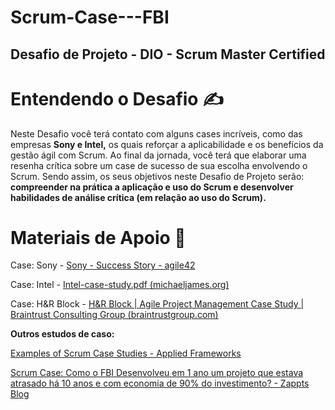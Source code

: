 # Scrum-Case---FBI
## Desafio de Projeto - DIO - Scrum Master Certified
# **Entendendo o Desafio** :writing_hand:

Neste Desafio você terá contato com alguns cases incríveis, como das empresas **Sony e Intel,** os quais reforçar a aplicabilidade e os benefícios da gestão ágil com Scrum. Ao final da jornada, você terá que elaborar uma resenha crítica sobre um case de sucesso de sua escolha envolvendo o Scrum. Sendo assim, os seus objetivos neste Desafio de Projeto serão: **compreender na prática a aplicação e uso do Scrum e desenvolver habilidades de análise crítica (em relação ao uso do Scrum).**



# **Materiais de Apoio** :blue_book:

Case: Sony - [Sony - Success Story - agile42](https://www.agile42.com/en/success-stories/success-story-sony) 

Case: Intel - [Intel-case-study.pdf (michaeljames.org)](http://www.michaeljames.org/Intel-case-study.pdf) 

Case: H&R Block - [H&R Block | Agile Project Management Case Study | Braintrust Consulting Group (braintrustgroup.com)](https://www.braintrustgroup.com/case-study/hr-block-case-study/) 

**Outros estudos de caso:**

[Examples of Scrum Case Studies - Applied Frameworks](https://appliedframeworks.com/scrum-case-studies-examples/) 

[Scrum Case: Como o FBI Desenvolveu em 1 ano um projeto que estava atrasado há 10 anos e com economia de 90% do investimento? - Zappts Blog](https://www.zappts.com/blog/scrum-case-como-o-fbi-desenvolveu-em-1-ano-um-projeto-que-estava-atrasado-ha-10-anos-e-com-economia-de-90-do-investimento/) 
